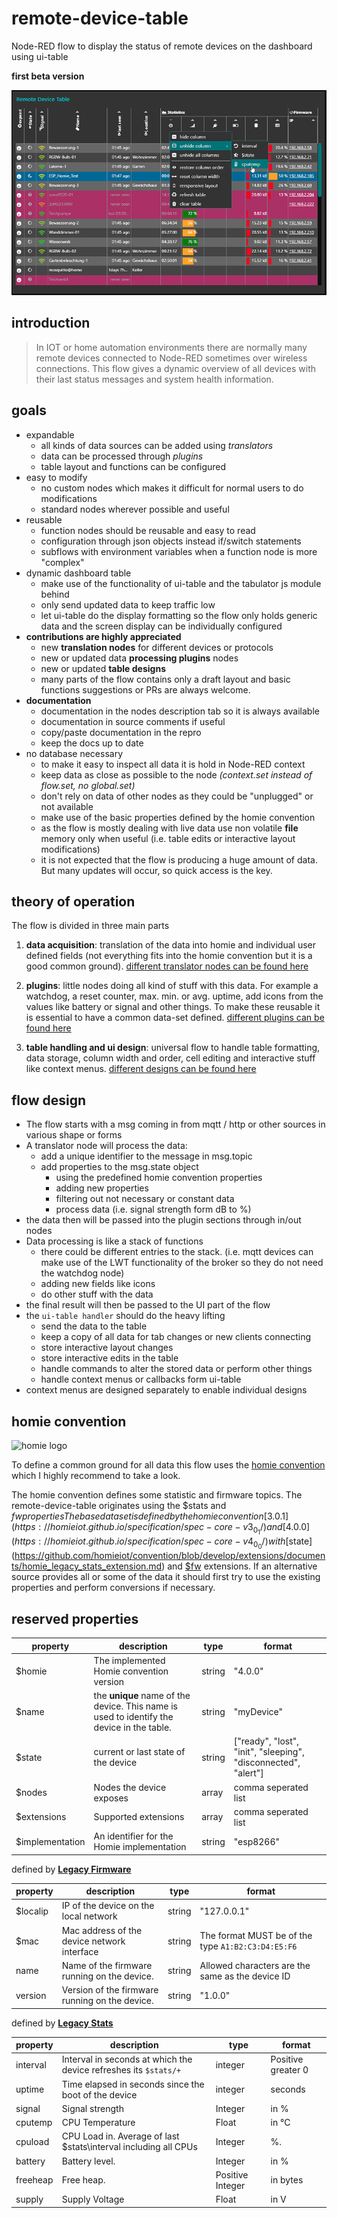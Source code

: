 # remote-device-table
Node-RED flow to display the status of remote devices on the dashboard using ui-table

**first beta version**

![screenshot](https://github.com/Christian-Me/remote-device-table/blob/master/screenshots/teaser.png?raw=true)
## introduction
>In IOT or home automation environments there are normally many remote devices connected to Node-RED sometimes over wireless connections. This flow gives a dynamic overview of all devices with their last status messages and system health information.

## goals
- expandable
  - all kinds of data sources can be added using *translators*
  - data can be processed through *plugins*
  - table layout and functions can be configured
- easy to modify
  - no custom nodes which makes it difficult for normal users to do modifications
  - standard nodes wherever possible and useful
- reusable
  - function nodes should be reusable and easy to read
  - configuration through json objects instead if/switch statements
  - subflows with environment variables when a function node is more "complex"
- dynamic dashboard table
  - make use of the functionality of ui-table and the tabulator js module behind
  - only send updated data to keep traffic low
  - let ui-table do the display formatting so the flow only holds generic data and the screen display can be individually configured
- **contributions are highly appreciated**
  - new **translation nodes** for different devices or protocols
  - new or updated data **processing plugins** nodes
  - new or updated **table designs**
  - many parts of the flow contains only a draft layout and basic functions suggestions or PRs are always welcome.
- **documentation**
  - documentation in the nodes description tab so it is always available
  - documentation in source comments if useful
  - copy/paste documentation in the repro 
  - keep the docs up to date
- no database necessary
  - to make it easy to inspect all data it is hold in Node-RED context
  - keep data as close as possible to the node *(context.set instead of flow.set, no global.set)*
  - don't rely on data of other nodes as they could be "unplugged" or not available 
  - make use of the basic properties defined by the homie convention
  - as the flow is mostly dealing with live data use non volatile **file** memory only when useful (i.e. table edits or interactive layout modifications)
  - it is not expected that the flow is producing a huge amount of data. But many updates will occur, so quick access is the key.

## theory of operation

The flow is divided in three main parts

1. **data acquisition**: translation of the data into homie and individual user defined fields (not everything fits into the homie convention but it is a good common ground). [different translator nodes can be found here](https://github.com/Christian-Me/remote-device-table/tree/master/translators)

2. **plugins**: little nodes doing all kind of stuff with this data. For example a watchdog, a reset counter, max. min. or avg. uptime, add icons from the values like battery or signal and other things. To make these reusable it is essential to have a common data-set defined. [different plugins can be found here](https://github.com/Christian-Me/remote-device-table/tree/master/plugins)

3. **table handling and ui design**: universal flow to handle table formatting, data storage, column width and order, cell editing and interactive stuff like context menus. [different designs can be found here](https://github.com/Christian-Me/remote-device-table/tree/master/table%20designs)

## flow design

- The flow starts with a msg coming in from mqtt / http or other sources in various shape or forms
- A translator node will process the data:
  - add a unique identifier to the message in msg.topic
  - add properties to the msg.state object 
    - using the predefined homie convention properties
    - adding new properties
    - filtering out not necessary or constant data
    - process data (i.e. signal strength form dB to %)
- the data then will be passed into the plugin sections through in/out nodes
- Data processing is like a stack of functions
  - there could be different entries to the stack. (i.e. mqtt devices can make use of the LWT functionality of the broker so they do not need the watchdog node)
  - adding new fields like icons
  - do other stuff with the data
- the final result will then be passed to the UI part of the flow
- the `ui-table handler` should do the heavy lifting 
  - send the data to the table
  - keep a copy of all data for tab changes or new clients connecting
  - store interactive layout changes
  - store interactive edits in the table
  - handle commands to alter the stored data or perform other things
  - handle context menus or callbacks form ui-table
- context menus are designed separately to enable individual designs

## homie convention

![homie logo](https://raw.github.com/Christian-Me/remote-device-table/blob/master/icons/Homie%20logo.svg?sanitize=true)

To define a common ground for all data this flow uses the [homie convention](https://homieiot.github.io/) which I highly recommend to take a look.

The homie convention defines some statistic and firmware topics. The remote-device-table originates using the $stats and $fw properties The base dataset is defined by the homie convention [3.0.1](https://homieiot.github.io/specification/spec-core-v3_0_1/) and [4.0.0](https://homieiot.github.io/specification/spec-core-v4_0_0/) with [$state](https://github.com/homieiot/convention/blob/develop/extensions/documents/homie_legacy_stats_extension.md) and [$fw](https://github.com/homieiot/convention/blob/develop/extensions/documents/homie_legacy_firmware_extension.md) extensions. 
If an alternative source provides all or some of the data it should first try to use the existing properties and perform conversions if necessary.

## reserved properties
property | description | type    | format 
-------- | ----------- | ------- | ------ 
$homie | The implemented Homie convention version | string | "4.0.0"
$name | the **unique** name of the device. This name is used to identify the device in the table. | string | "myDevice"
$state | current or last state of the device | string | ["ready", "lost", "init", "sleeping", "disconnected", "alert"]
$nodes	| Nodes the device exposes | array | comma seperated list
$extensions	| Supported extensions | array | comma seperated list
$implementation | An identifier for the Homie implementation | string | "esp8266"



defined by [**Legacy Firmware**](https://github.com/homieiot/convention/blob/develop/extensions/documents/homie_legacy_firmware_extension.md)

property | description | type    | format
-------- | ----------- | ------- | ------
$localip | IP of the device on the local network | string | "127.0.0.1"
$mac | Mac address of the device network interface | string | The format MUST be of the type `A1:B2:C3:D4:E5:F6`
name | Name of the firmware running on the device. | string | Allowed characters are the same as the device ID
version | Version of the firmware running on the device. | string | "1.0.0"


defined by [**Legacy Stats**](https://github.com/homieiot/convention/blob/develop/extensions/documents/homie_legacy_stats_extension.md)

property | description | type    | format
-------- | ----------- | ------- | ------
interval | Interval in seconds at which the device refreshes its `$stats/+` | integer | Positive greater 0
uptime | Time elapsed in seconds since the boot of the device | integer | seconds
signal | Signal strength | Integer | in %
cputemp | CPU Temperature | Float | in °C
cpuload | CPU Load in. Average of last $stats\interval including all CPUs | Integer | %. 
battery | Battery level. | Integer | in %
freeheap | Free heap. |	Positive Integer | in bytes
supply | Supply Voltage | Float | in V

